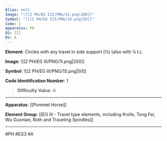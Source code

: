 ```yaml
---
Alias: null
Image: "![[2 PH/EG III/PNG/1I.png|200]]"
Symbol: "![[2 PH/EG III/PNG/1S.png|50]]"
Code: 1
Apparatus: PH
EG: III
DV: A
---
```

**Element**: Circles with any travel in side support (1⁄3) (also with 1⁄4 t.).

**Image**:
![[2 PH/EG III/PNG/1I.png|200]]

**Symbol**:
![[2 PH/EG III/PNG/1S.png|50]]

**Code Identification Number**: 1

>**Difficulty Value**: A

___
**Apparatus**: [[Pommel Horse]]

**Element Group**: [[EG III - Travel type elements, including Krolls, Tong Fei, Wu Guonian, Roth and Traveling Spindles]]
___
#PH #EG3 #A
